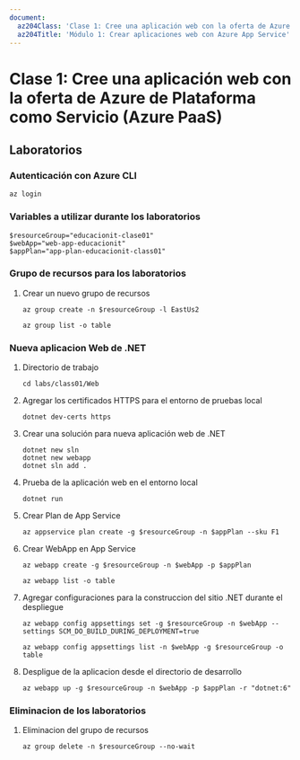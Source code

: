 ```yaml
---
document:
  az204Class: 'Clase 1: Cree una aplicación web con la oferta de Azure de Plataforma como Servicio (Azure PaaS)'
  az204Title: 'Módulo 1: Crear aplicaciones web con Azure App Service'
---
```


# Clase 1: Cree una aplicación web con la oferta de Azure de Plataforma como Servicio (Azure PaaS)

## Laboratorios

### Autenticación con Azure CLI

```pwsh
az login
```

### Variables a utilizar durante los laboratorios

```pwsh
$resourceGroup="educacionit-clase01"
$webApp="web-app-educacionit"
$appPlan="app-plan-educacionit-class01"
```

### Grupo de recursos para los laboratorios

1. Crear un nuevo grupo de recursos
    ```pwsh
    az group create -n $resourceGroup -l EastUs2

    az group list -o table
    ```

### Nueva aplicacion Web de .NET

1. Directorio de trabajo
    ```pwsh
    cd labs/class01/Web
    ```
1. Agregar los certificados HTTPS para el entorno de pruebas local
    ```pwsh
    dotnet dev-certs https
    ```
1. Crear una solución para nueva aplicación web de .NET
    ```pwsh
    dotnet new sln
    dotnet new webapp
    dotnet sln add .
    ```
1. Prueba de la aplicación web en el entorno local
    ```pwsh
    dotnet run
    ```
1. Crear Plan de App Service
    ```pwsh
    az appservice plan create -g $resourceGroup -n $appPlan --sku F1
    ```
1. Crear WebApp en App Service
    ```pwsh
    az webapp create -g $resourceGroup -n $webApp -p $appPlan

    az webapp list -o table
    ```
1. Agregar configuraciones para la construccion del sitio .NET durante el despliegue
    ```pwsh
    az webapp config appsettings set -g $resourceGroup -n $webApp --settings SCM_DO_BUILD_DURING_DEPLOYMENT=true

    az webapp config appsettings list -n $webApp -g $resourceGroup -o table
    ```
1. Despligue de la aplicacion desde el directorio de desarrollo
    ```pwsh
    az webapp up -g $resourceGroup -n $webApp -p $appPlan -r "dotnet:6"
    ```

### Eliminacion de los laboratorios

1. Eliminacion del grupo de recursos
    ```pwsh
    az group delete -n $resourceGroup --no-wait
    ```